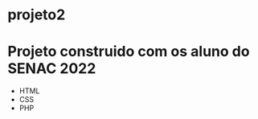 # projeto2

<h1>Projeto construido com os aluno do SENAC 2022 </h1>
<ul>
<li>HTML</li>
<li>CSS</li>
<li>PHP</li>
</ul>
